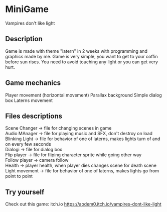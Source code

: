 # MiniGame
Vampires don't like light
## Description 
Game is made with theme "latern" in 2 weeks with programming and graphics made by me. Game is very simple, you want to get to your coffin before sun rises. You need to avoid touching any light or you can get very hurt.
## Game mechanics
Player movement (horizontal movement)
Parallax background
Simple dialog box
Laterns movement
## Files descriptions
Scene Changer -> file for changing scenes in game  
Audio MAnager -> file for playing music and SFX, don't destroy on load  
Blinking Light -> file for behavior of one of laterns, makes lights turn of and on every few seconds  
Dialogi -> file for dialog box   
Flip player -> file for fliping character sprite while going other way  
Follow player -> camera follow  
Health -> player health, when player dies changes scene for death scene  
Light movement -> file for behavior of one of laterns, makes lights go from point to point  
## Try yourself
Check out this game:
itch.io https://aodem0.itch.io/vampires-dont-like-light


